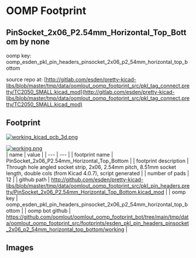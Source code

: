 # OOMP Footprint  
## PinSocket_2x06_P2.54mm_Horizontal_Top_Bottom  by none  
  
oomp key: oomp_esden_pkl_pin_headers_pinsocket_2x06_p2_54mm_horizontal_top_bottom  
  
source repo at: [http://gitlab.com/esden/pretty-kicad-libs/blob/master/tmp/data/oomlout_oomp_footprint_src/pkl_tag_connect.pretty/TC2050_SMALL.kicad_mod](http://gitlab.com/esden/pretty-kicad-libs/blob/master/tmp/data/oomlout_oomp_footprint_src/pkl_tag_connect.pretty/TC2050_SMALL.kicad_mod)  
## Footprint  
  
[![working_kicad_pcb_3d.png](working_kicad_pcb_3d_600.png)](working_kicad_pcb_3d.png)  
  
[![working.png](working_600.png)](working.png)  
| name | value | 
| --- | --- | 
| footprint name | PinSocket_2x06_P2.54mm_Horizontal_Top_Bottom | 
| footprint description | Through hole angled socket strip, 2x06, 2.54mm pitch, 8.51mm socket length, double cols (from Kicad 4.0.7), script generated | 
| number of pads | 12 | 
| github path | http://github.com/esden/pretty-kicad-libs/blob/master/tmp/data/oomlout_oomp_footprint_src/pkl_pin_headers.pretty/PinSocket_2x06_P2.54mm_Horizontal_Top_Bottom.kicad_mod | 
| oomp key | oomp_esden_pkl_pin_headers_pinsocket_2x06_p2_54mm_horizontal_top_bottom | 
| oomp bot github | https://github.com/oomlout/oomlout_oomp_footprint_bot/tree/main/tmp/data/oomlout_oomp_footprint_src/footprints/esden_pkl_pin_headers_pinsocket_2x06_p2_54mm_horizontal_top_bottom/working | 
## Images  
